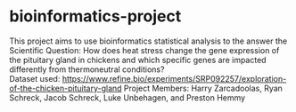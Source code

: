 # bioinformatics-project
This project aims to use bioinformatics statistical analysis to the answer the <br>Scientific Question: How does heat stress change the gene expression of the pituitary gland in chickens and which specific genes are impacted differently from thermoneutral conditions?
<br>Dataset used: https://www.refine.bio/experiments/SRP092257/exploration-of-the-chicken-pituitary-gland
Project Members: Harry Zarcadoolas, Ryan Schreck, Jacob Schreck, Luke Unbehagen, and Preston Hemmy

